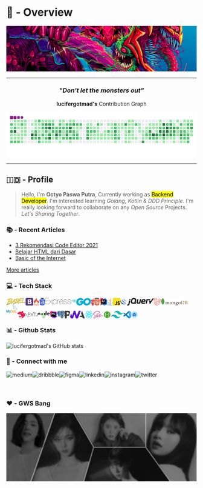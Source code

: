 # 👑 - Overview

![Great Monster](https://github.com/lucifergotmad/lucifergotmad/blob/main/src/images/README.png)

---
<div align="center">
  
### _"Don't let the monsters out"_

**lucifergotmad's** Contribution Graph

![My Contribution Graph](https://github.com/lucifergotmad/lucifergotmad/blob/output/github-contribution-grid-snake.gif)

</div>
 
 ---
 
 
## 🇮🇩 - Profile

> Hello, I'm **Octyo Paswa Putra**, Currently working as <mark>Backend Developer</mark>. I'm interested learning *Golang*, *Kotlin* & *DDD Principle*. I'm really looking forward to collaborate on any *Open Source* Projects. *Let's Sharing Together*.

### 📚 - Recent Articles

<!-- BLOG-POST-LIST:START -->
- [3 Rekomendasi Code Editor 2021](https://lucifergotmad.medium.com/3-rekomendasi-code-editor-2021-ec881228c26a?source=rss-968267977812------2)
- [Belajar HTML dari Dasar](https://lucifergotmad.medium.com/belajar-html-dari-dasar-44494776a410?source=rss-968267977812------2)
- [Basic of the Internet](https://lucifergotmad.medium.com/basic-of-the-internet-a944b2cbf31b?source=rss-968267977812------2)
<!-- BLOG-POST-LIST:END -->
[More articles](https://lucifergotmad.medium.com)


### 💻 - Tech Stack

<div align="center">

<img align="left" height="20" src="https://github.com/lucifergotmad/lucifergotmad/blob/main/src/icons/logos_babel.png">

<img align="left" height="20" src="https://github.com/lucifergotmad/lucifergotmad/blob/main/src/icons/logos_bootstrap.png">

<img align="left" height="20" src="https://github.com/lucifergotmad/lucifergotmad/blob/main/src/icons/logos_codeigniter.png">

<img align="left" height="20" src="https://github.com/lucifergotmad/lucifergotmad/blob/main/src/icons/logos_css-3.png">

<img align="left" height="20" src="https://github.com/lucifergotmad/lucifergotmad/blob/main/src/icons/logos_express.png">

<img align="left" height="20" src="https://github.com/lucifergotmad/lucifergotmad/blob/main/src/icons/logos_go.png">

<img align="left" height="20" src="https://github.com/lucifergotmad/lucifergotmad/blob/main/src/icons/logos_gulp.png">

<img align="left" height="20" src="https://github.com/lucifergotmad/lucifergotmad/blob/main/src/icons/logos_html-5.png">

<img align="left" height="20" src="https://github.com/lucifergotmad/lucifergotmad/blob/main/src/icons/logos_intellij-idea.png">

<img align="left" height="20" src="https://github.com/lucifergotmad/lucifergotmad/blob/main/src/icons/logos_java.png">

<img align="left" height="20" src="https://github.com/lucifergotmad/lucifergotmad/blob/main/src/icons/logos_javascript.png">

<img align="left" height="20" src="https://github.com/lucifergotmad/lucifergotmad/blob/main/src/icons/logos_jquery.png">

<img align="left" height="20" src="https://github.com/lucifergotmad/lucifergotmad/blob/main/src/icons/logos_laravel.png">

<img align="left" height="20" src="https://github.com/lucifergotmad/lucifergotmad/blob/main/src/icons/logos_mongodb.png">

<img align="left" height="20" src="https://github.com/lucifergotmad/lucifergotmad/blob/main/src/icons/logos_mysql.png">
  
<br>  

<br>

<img align="left" height="20" src="https://github.com/lucifergotmad/lucifergotmad/blob/main/src/icons/logos_nestjs.png">

<img align="left" height="20" src="https://github.com/lucifergotmad/lucifergotmad/blob/main/src/icons/logos_nextjs.png">

<img align="left" height="20" src="https://github.com/lucifergotmad/lucifergotmad/blob/main/src/icons/logos_nodejs.png">

<img align="left" height="20" src="https://github.com/lucifergotmad/lucifergotmad/blob/main/src/icons/logos_phpstorm.png">

<img align="left" height="20" src="https://github.com/lucifergotmad/lucifergotmad/blob/main/src/icons/logos_postgresql.png">

<img align="left" height="20" src="https://github.com/lucifergotmad/lucifergotmad/blob/main/src/icons/logos_pwa.png">

<img align="left" height="20" src="https://github.com/lucifergotmad/lucifergotmad/blob/main/src/icons/logos_react.png">

<img align="left" height="20" src="https://github.com/lucifergotmad/lucifergotmad/blob/main/src/icons/logos_sass.png">

<img align="left" height="20" src="https://github.com/lucifergotmad/lucifergotmad/blob/main/src/icons/logos_swagger.png">

<img align="left" height="20" src="https://github.com/lucifergotmad/lucifergotmad/blob/main/src/icons/logos_tailwindcss-icon.png">

<img align="left" height="20" src="https://github.com/lucifergotmad/lucifergotmad/blob/main/src/icons/logos_visual-studio-code.png">

<img align="left" height="20" src="https://github.com/lucifergotmad/lucifergotmad/blob/main/src/icons/logos_webpack.png">
  
</div>

<br>


### 📊 - Github Stats

![lucifergotmad's GitHub stats](https://github-readme-stats.vercel.app/api?username=lucifergotmad&count_private=true&show_icons=true)

### 🤝 - Connect with me

<div align="center">

[<img align="left" alt="medium" src="https://img.shields.io/badge/medium-%2312100E.svg?&style=for-the-badge&logo=medium&logoColor=white" />](https://lucifergotmad.medium.com)

[<img align="left" alt="dribbble" src="https://img.shields.io/badge/Dribbble-EA4C89?style=for-the-badge&logo=dribbble&logoColor=white" />](https://dribbble.com/lucifergotmad)

[<img align="left" alt="figma" src="https://img.shields.io/badge/Figma-F24E1E?style=for-the-badge&logo=figma&logoColor=white" />](https://www.figma.com/@lucifergotmad)

[<img align="left" alt="linkedin" src="https://img.shields.io/badge/LinkedIn-0077B5?style=for-the-badge&logo=linkedin&logoColor=white" />](https://www.linkedin.com/in/octyo-paswa-putra-9a64351b6/)

[<img align="left" alt="instagram" src="https://img.shields.io/badge/Instagram-E4405F?style=for-the-badge&logo=instagram&logoColor=white" />](https://www.instagram.com/lucifergotmad/)

[<img align="left" alt="twitter" src="https://img.shields.io/badge/Twitter-1DA1F2?style=for-the-badge&logo=twitter&logoColor=white" />](https://twitter.com/lucifergotmad)
  
</div>

<br>
<br>
<br>

### ❤️ - GWS Bang

![My Ayangg](https://github.com/lucifergotmad/lucifergotmad/blob/main/src/images/adsdfad.png)


